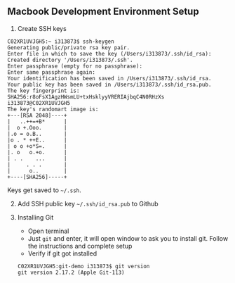 ## Macbook Development Environment Setup


1. Create SSH keys

```shell
C02XR1UVJGH5:~ i313873$ ssh-keygen
Generating public/private rsa key pair.
Enter file in which to save the key (/Users/i313873/.ssh/id_rsa): 
Created directory '/Users/i313873/.ssh'.
Enter passphrase (empty for no passphrase): 
Enter same passphrase again: 
Your identification has been saved in /Users/i313873/.ssh/id_rsa.
Your public key has been saved in /Users/i313873/.ssh/id_rsa.pub.
The key fingerprint is:
SHA256:r8oFsX1AgzHWsmLU+txHsklyyVRERIAjbqC4N0RHzXs i313873@C02XR1UVJGH5
The key's randomart image is:
+---[RSA 2048]----+
|   ..++=+B*      |
|  o +.Ooo.       |
|.o = o.B..       |
|o . * ++E..      |
| o o +o*S=.      |
|. o   o.+o.      |
| . .    ...      |
|     . . .       |
|      o..        |
+----[SHA256]-----+

```
Keys get saved to `~/.ssh`.

2. Add SSH public key `~/.ssh/id_rsa.pub` to Github

3. Installing Git
    - Open terminal
    - Just `git` and enter, it will open window to ask you to install git. Follow the instructions and complete setup
    - Verify if git got installed
    ```shell
    C02XR1UVJGH5:git-demo i313873$ git version
    git version 2.17.2 (Apple Git-113)
    ```